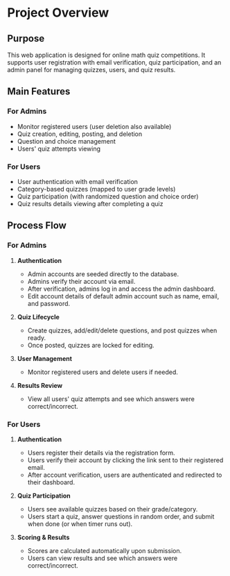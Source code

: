 # Project Overview

## Purpose

This web application is designed for online math quiz competitions. It supports user registration with email verification, quiz participation, and an admin panel for managing quizzes, users, and quiz results.

## Main Features

### For Admins

-   Monitor registered users (user deletion also available)
-   Quiz creation, editing, posting, and deletion
-   Question and choice management
-   Users' quiz attempts viewing

### For Users

-   User authentication with email verification
-   Category-based quizzes (mapped to user grade levels)
-   Quiz participation (with randomized question and choice order)
-   Quiz results details viewing after completing a quiz

## Process Flow

### For Admins

1. **Authentication**

    - Admin accounts are seeded directly to the database.
    - Admins verify their account via email.
    - After verification, admins log in and access the admin dashboard.
    - Edit account details of default admin account such as name, email, and password.

2. **Quiz Lifecycle**

    - Create quizzes, add/edit/delete questions, and post quizzes when ready.
    - Once posted, quizzes are locked for editing.

3. **User Management**

    - Monitor registered users and delete users if needed.

4. **Results Review**

    - View all users' quiz attempts and see which answers were correct/incorrect.

### For Users

1. **Authentication**

    - Users register their details via the registration form.
    - Users verify their account by clicking the link sent to their registered email.
    - After account verification, users are authenticated and redirected to their dashboard.

2. **Quiz Participation**

    - Users see available quizzes based on their grade/category.
    - Users start a quiz, answer questions in random order, and submit when done (or when timer runs out).

3. **Scoring & Results**

    - Scores are calculated automatically upon submission.
    - Users can view results and see which answers were correct/incorrect.
